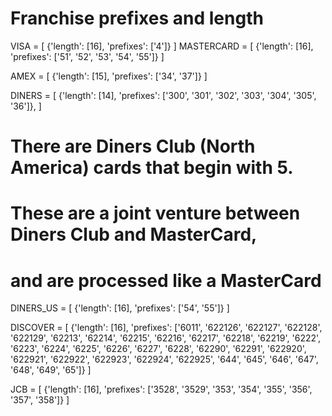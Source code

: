 # Franchise prefixes and length

VISA = [
    {'length': [16], 'prefixes': ['4']}
]
MASTERCARD = [
    {'length': [16], 'prefixes': ['51', '52', '53', '54', '55']}
]

AMEX = [
    {'length': [15], 'prefixes': ['34', '37']}
]

DINERS = [
    {'length': [14], 'prefixes': ['300', '301', '302', '303', '304', '305', '36']},
]

# There are Diners Club (North America) cards that begin with 5.
# These are a joint venture between Diners Club and MasterCard,
# and are processed like a MasterCard

DINERS_US = [
    {'length': [16], 'prefixes': ['54', '55']}
]

DISCOVER = [
    {'length': [16], 'prefixes': ['6011', '622126', '622127', '622128', '622129', '62213',
                                  '62214', '62215', '62216', '62217', '62218', '62219',
                                  '6222', '6223', '6224', '6225', '6226', '6227', '6228',
                                  '62290', '62291', '622920', '622921', '622922', '622923',
                                  '622924', '622925', '644', '645', '646', '647', '648',
                                  '649', '65']}
]

JCB = [
    {'length': [16], 'prefixes': ['3528', '3529', '353', '354', '355', '356', '357', '358']}
]
